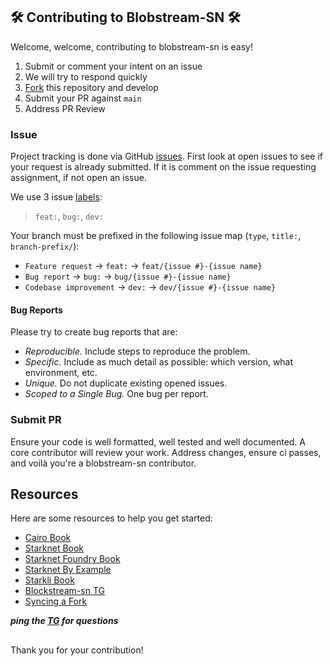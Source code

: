 ## 🛠️ Contributing to Blobstream-SN 🛠️

Welcome, welcome, contributing to blobstream-sn is easy!

1. Submit or comment your intent on an issue
2. We will try to respond quickly
3. [Fork](https://docs.github.com/en/pull-requests/collaborating-with-pull-requests/working-with-forks/fork-a-repo) this repository and develop
4. Submit your PR against `main`
5. Address PR Review

### Issue

Project tracking is done via GitHub [issues](https://github.com/keep-starknet-strange/blobstream-sn/issues).
First look at open issues to see if your request is already submitted. If it is comment on the issue requesting assignment,
if not open an issue.

We use 3 issue [labels](https://github.com/keep-starknet-strange/blobstream-sn/issues/new):

> `feat:`, `bug:`, `dev:`

Your branch must be prefixed in the following issue map (`type`, `title:`, `branch-prefix/`):

- `Feature request` -> `feat:` -> `feat/{issue #}-{issue name}`
- `Bug report` -> `bug:` -> `bug/{issue #}-{issue name}`
- `Codebase improvement` -> `dev:` -> `dev/{issue #}-{issue name}`

#### Bug Reports
Please try to create bug reports that are:

- _Reproducible._ Include steps to reproduce the problem.
- _Specific._ Include as much detail as possible: which version, what environment, etc.
- _Unique._ Do not duplicate existing opened issues.
- _Scoped to a Single Bug._ One bug per report.

### Submit PR

Ensure your code is well formatted, well tested and well documented. A core contributor
will review your work. Address changes, ensure ci passes, and voilà you're a blobstream-sn contributor.


## Resources

Here are some resources to help you get started:

- [Cairo Book](https://book.cairo-lang.org/)
- [Starknet Book](https://book.starknet.io/)
- [Starknet Foundry Book](https://foundry-rs.github.io/starknet-foundry/)
- [Starknet By Example](https://starknet-by-example.voyager.online/)
- [Starkli Book](https://book.starkli.rs/)
- [Blockstream-sn TG](https://t.me/+N7UqCg2hxA4wNTZh)
- [Syncing a Fork](https://docs.github.com/en/pull-requests/collaborating-with-pull-requests/working-with-forks/syncing-a-fork)

***ping the [TG](https://t.me/+N7UqCg2hxA4wNTZh) for questions***

##

Thank you for your contribution!
